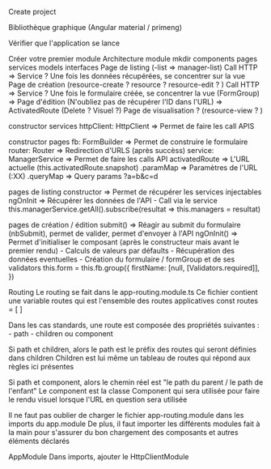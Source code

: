 Create project

Bibliothèque graphique (Angular material / primeng)

Vérifier que l'application se lance

Créer votre premier module
    Architecture module 
        mkdir components pages services models interfaces
    Page de listing (<resource>-list => manager-list)
        Call HTTP => Service ? 
        Une fois les données récupérées, se concentrer sur la vue 
    Page de création (resource-create ? resource ? resource-edit ? )
        Call HTTP => Service ? 
        Une fois le formulaire créée, se concentrer la vue (FormGroup)
    => Page d'édition (N'oubliez pas de récupérer l'ID dans l'URL) => ActivatedRoute
    (Delete ? Visuel ?)
    Page de visualisation ? (resource-view ? )

constructor services
    httpClient: HttpClient => Permet de faire les call APIS

constructor pages
    fb: FormBuilder => Permet de construire le formulaire
    router: Router => Redirection d'URLS (après succèss)
    service: ManagerService => Permet de faire les calls API 
    activatedRoute => L'URL actuelle (this.activatedRoute.snapshot) 
        .paramMap => Paramètres de l'URL (:XX)
        .queryMap => Query params ?a=b&c=d

pages de listing
    constructor => Permet de récupérer les services injectables
    ngOnInit => Récupérer les données de l'API
        - Call via le service 
        this.managerService.getAll().subscribe(resultat => this.managers = resultat)

pages de création / édition
    submit() => Réagir au submit du formulaire (nbSubmit), permet de valider, permet d'envoyer à l'API
    ngOnInit() => Permet d'initialiser le composant (après le constructeur mais avant le premier rendu)
        - Calculs de valeurs par défaults
        - Récupération des données eventuelles
        - Création du formulaire / formGroup et de ses validators
            this.form = this.fb.group({
                firstName: [null, [Validators.required]],
            })


Routing
  Le routing se fait dans le app-routing.module.ts
  Ce fichier contient une variable routes qui est l'ensemble des routes applicatives
  const routes = [
  ]

  Dans les cas standards, une route est composée des propriétés suivantes :
    - path
    - children ou component
  
  Si path et children, alors le path est le préfix des routes qui seront définies dans children
  Children est lui même un tableau de routes qui répond aux règles ici présentes
  
  Si path et component, alors le chemin réel est "le path du parent / le path de l'enfant"
  Le component est la classe <Resource>Component qui sera utilisée pour faire le rendu visuel
    lorsque l'URL en question sera utilisée

  Il ne faut pas oublier de charger le fichier app-routing.module dans les imports du app.module
  De plus, il faut importer les différents modules fait à la main pour s'assurer du bon
    chargement des composants et autres éléments déclarés


AppModule
  Dans imports, ajouter le HttpClientModule
